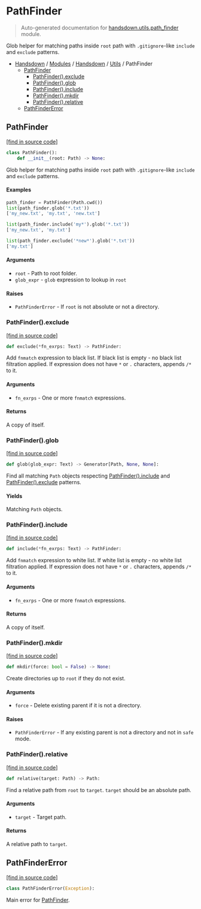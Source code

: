 # PathFinder

> Auto-generated documentation for [handsdown.utils.path_finder](https://github.com/vemel/handsdown/blob/master/handsdown/utils/path_finder.py) module.

Glob helper for matching paths inside `root` path with `.gitignore`-like
`include` and `exclude` patterns.

- [Handsdown](../../README.md#-handsdown---python-documentation-generator) / [Modules](../../MODULES.md#modules) / [Handsdown](../index.md#handsdown) / [Utils](index.md#utils) / PathFinder
    - [PathFinder](#pathfinder)
        - [PathFinder().exclude](#pathfinderexclude)
        - [PathFinder().glob](#pathfinderglob)
        - [PathFinder().include](#pathfinderinclude)
        - [PathFinder().mkdir](#pathfindermkdir)
        - [PathFinder().relative](#pathfinderrelative)
    - [PathFinderError](#pathfindererror)

## PathFinder

[[find in source code]](https://github.com/vemel/handsdown/blob/master/handsdown/utils/path_finder.py#L20)

```python
class PathFinder():
    def __init__(root: Path) -> None:
```

Glob helper for matching paths inside `root` path with `.gitignore`-like
`include` and `exclude` patterns.

#### Examples

```python
path_finder = PathFinder(Path.cwd())
list(path_finder.glob('*.txt'))
['my_new.txt', 'my.txt', 'new.txt']

list(path_finder.include('my*').glob('*.txt'))
['my_new.txt', 'my.txt']

list(path_finder.exclude('*new*').glob('*.txt'))
['my.txt']
```

#### Arguments

- `root` - Path to root folder.
- `glob_expr` - `glob` expression to lookup in `root`

#### Raises

- `PathFinderError` - If `root` is not absolute or not a directory.

### PathFinder().exclude

[[find in source code]](https://github.com/vemel/handsdown/blob/master/handsdown/utils/path_finder.py#L87)

```python
def exclude(*fn_exrps: Text) -> PathFinder:
```

Add `fnmatch` expression to black list.
If black list is empty - no black list filtration applied.
If expression does not have `*` or `.` characters, appends `/*` to it.

#### Arguments

- `fn_exrps` - One or more `fnmatch` expressions.

#### Returns

A copy of itself.

### PathFinder().glob

[[find in source code]](https://github.com/vemel/handsdown/blob/master/handsdown/utils/path_finder.py#L132)

```python
def glob(glob_expr: Text) -> Generator[Path, None, None]:
```

Find all matching `Path` objects respecting [PathFinder().include](#pathfinderinclude) and
[PathFinder().exclude](#pathfinderexclude) patterns.

#### Yields

Matching `Path` objects.

### PathFinder().include

[[find in source code]](https://github.com/vemel/handsdown/blob/master/handsdown/utils/path_finder.py#L66)

```python
def include(*fn_exrps: Text) -> PathFinder:
```

Add `fnmatch` expression to white list.
If white list is empty - no white list filtration applied.
If expression does not have `*` or `.` characters, appends `/*` to it.

#### Arguments

- `fn_exrps` - One or more `fnmatch` expressions.

#### Returns

A copy of itself.

### PathFinder().mkdir

[[find in source code]](https://github.com/vemel/handsdown/blob/master/handsdown/utils/path_finder.py#L179)

```python
def mkdir(force: bool = False) -> None:
```

Create directories up to `root` if they do not exist.

#### Arguments

- `force` - Delete existing parent if it is not a directory.

#### Raises

- `PathFinderError` - If any existing parent is not a directory and not in `safe` mode.

### PathFinder().relative

[[find in source code]](https://github.com/vemel/handsdown/blob/master/handsdown/utils/path_finder.py#L150)

```python
def relative(target: Path) -> Path:
```

Find a relative path from `root` to `target`.
`target` should be an absolute path.

#### Arguments

- `target` - Target path.

#### Returns

A relative path to `target`.

## PathFinderError

[[find in source code]](https://github.com/vemel/handsdown/blob/master/handsdown/utils/path_finder.py#L14)

```python
class PathFinderError(Exception):
```

Main error for [PathFinder](#pathfinder).

